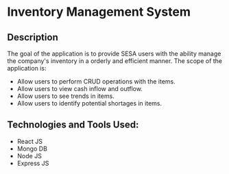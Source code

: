 # Inventory Management System

## Description

The goal of the application is to provide SESA users with the ability manage the company's inventory in a orderly and efficient manner. The scope of the application is:
  - Allow users to perform CRUD operations with the items.
  - Allow users to view cash inflow and outflow.
  - Allow users to see trends in items.
  - Allow users to identify potential shortages in items.

## Technologies and Tools Used: 
- React JS
- Mongo DB
- Node JS
- Express JS
